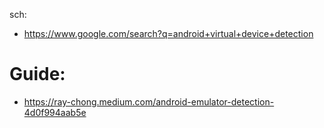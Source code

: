 sch:
- https://www.google.com/search?q=android+virtual+device+detection

# Guide:
- https://ray-chong.medium.com/android-emulator-detection-4d0f994aab5e
